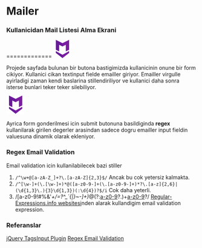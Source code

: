 # Mailer
### Kullanicidan Mail Listesi Alma Ekrani
=============
![alt text](https://github.com/adam-p/markdown-here/raw/master/src/common/images/icon48.png "Ekran goruntusu")

Projede sayfada bulunan bir butona bastigimizda kullanicinin onune bir form cikiyor. Kullanici cikan textinput fielde emailler giriyor. Emailler virgulle ayirladigi zaman kendi baslarina stillendiriliyor ve kullanici daha sonra isterse bunlari teker teker silebiliyor.

![alt text](https://github.com/adam-p/markdown-here/raw/master/src/common/images/icon48.png "Console log uzerinden degerler")

Ayrica form gonderilmesi icin submit butonuna basildiginda __regex__ kullanilarak girilen degerler arasindan sadece dogru emailler input fieldin valuesuna dinamik olarak ekleniyor.

### Regex Email Validation
Email validation icin kullanilabilecek bazi stiller

1. `/^\w+@[a-zA-Z_]+?\.[a-zA-Z]{2,3}$/` Ancak bu cok yetersiz kalmakta.
2. `/^[\w-]+(\.[\w-]+)*@([a-z0-9-]+(\.[a-z0-9-]+)*?\.[a-z]{2,6}|(\d{1,3}\.){3}\d{1,3})(:\d{4})?$/i` Cok daha yeterli.
3. /[a-z0-9!#$%&'*+/=?^_`{|}~-]+(?:\.[a-z0-9!#$%&'*+/=?^_`{|}~-]+)*@(?:[a-z0-9](?:[a-z0-9-]*[a-z0-9])?\.)+[a-z0-9](?:[a-z0-9-]*[a-z0-9])?/ [Regular-Expressions.info websitesi](http://www.regular-expressions.info/email.html)nden alarak kullandigim email validation expression.


### Referanslar
[jQuery TagsInput Plugin](http://xoxco.com/projects/code/tagsinput/)
[Regex Email Validation](http://www.regular-expressions.info/email.html)
